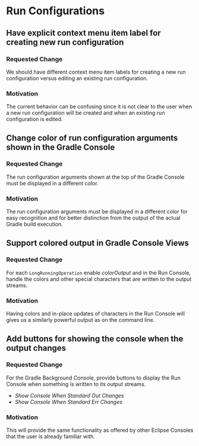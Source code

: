 # Run Configurations

## Have explicit context menu item label for creating new run configuration

### Requested Change

We should have different context menu item labels for creating a new run configuration versus
editing an existing run configuration.

### Motivation

The current behavior can be confusing since it is not clear to the user when a new run configuration will
be created and when an existing run configuration is edited.


## Change color of run configuration arguments shown in the Gradle Console

### Requested Change

The run configuration arguments shown at the top of the Gradle Console must be displayed in a different color.

### Motivation

The run configuration arguments must be displayed in a different color for easy recognition and for better distinction
from the output of the actual Gradle build execution.


## Support colored output in Gradle Console Views

### Requested Change

For each `LongRunningOperation` enable _colorOutput_ and in the Run Console, handle the colors and other special characters
that are written to the output streams.

### Motivation

Having colors and in-place updates of characters in the Run Console will gives us a similarly powerful output as on the command line.


## Add buttons for showing the console when the output changes

### Requested Change

For the Gradle Background Console, provide buttons to display the Run Console when something is written to its output streams.

 * _Show Console When Standard Out Changes_
 * _Show Console When Standard Err Changes_

### Motivation

This will provide the same functionality as offered by other Eclipse Consoles that the user is already familiar with.

